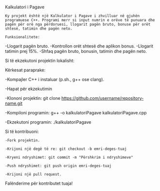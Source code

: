 Kalkulatori i Pagave

	Ky projekt është një Kalkulator i Pagave i zhvilluar në gjuhën programuese C++. Programi merr si input numrin e orëve të punuara dhe pagën për orë nga përdoruesi, llogarit pagën bruto, bonuse për orët shtesë, tatimin dhe pagën neto.	
 
	Funksionalitete:
-Llogarit pagën bruto.
-Kontrollon orët shtesë dhe aplikon bonus.
-Llogarit tatimin prej 15%.
-Shfaq pagën bruto, bonusin, tatimin dhe pagën neto.

Si të ekzekutoni projektin lokalisht:

Kërkesat paraprake:

-Kompajler C++ i instaluar (p.sh., g++ ose clang).

-Hapat për ekzekutimin

-Klononi projektin:  git clone https://github.com/username/repository-name.git

-Kompiloni programin: g++ -o kalkulatoriPagave kalkulatoriPagave.cpp

-Ekzekutoni programin: ./kalkulatoriPagave

Si të kontribuoni:

    -Fork projektin.
    
    -Krijoni një degë të re: git checkout -b emri-deges-tuaj
    
    -Kryeni ndryshimet: git commit -m "Përshkrim i ndryshimeve"
    
    -Push ndryshimet: git push origin emri-deges-tuaj
    
    -Krijoni një pull request.

Falënderime për kontributet tuaja!
